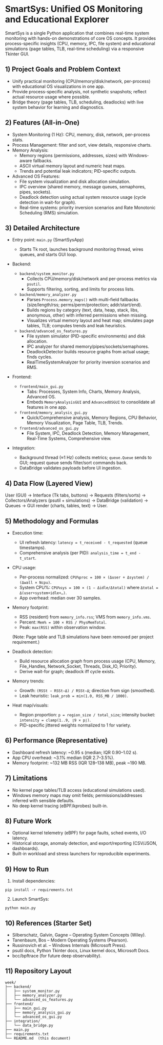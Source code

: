 # SmartSys: Unified OS Monitoring and Educational Explorer

SmartSys is a single Python application that combines real-time system monitoring with hands-on demonstrations of core OS concepts. It provides process-specific insights (CPU, memory, IPC, file system) and educational simulations (page tables, TLB, real-time scheduling) via a responsive Tkinter GUI.

## 1) Project Goals and Problem Context

- Unify practical monitoring (CPU/memory/disk/network, per-process) with educational OS visualizations in one app.
- Provide process-specific analysis, not synthetic snapshots; reflect actual resource usage where possible.
- Bridge theory (page tables, TLB, scheduling, deadlocks) with live system behavior for learning and diagnostics.

## 2) Features (All-in-One)

- System Monitoring (1 Hz): CPU, memory, disk, network, per-process stats.
- Process Management: filter and sort, view details, responsive charts.
- Memory Analysis:
  - Memory regions (permissions, addresses, sizes) with Windows-aware fallbacks.
  - ASCII virtual memory layout and numeric heat maps.
  - Trends and potential leak indicators; PID-specific outputs.
- Advanced OS Features:
  - File system visualization and disk allocation simulation.
  - IPC overview (shared memory, message queues, semaphores, pipes, sockets).
  - Deadlock detection using actual system resource usage (cycle detection in wait-for graph).
  - Real-time systems: priority inversion scenarios and Rate Monotonic Scheduling (RMS) simulation.

## 3) Detailed Architecture

- Entry point: `main.py` (SmartSysApp)
  - Starts Tk root, launches background monitoring thread, wires queues, and starts GUI loop.

- Backend:
  - `backend/system_monitor.py`
    - Collects CPU/memory/disk/network and per-process metrics via `psutil`.
    - Supports filtering, sorting, and limits for process lists.
  - `backend/memory_analyzer.py`
    - Parses `Process.memory_maps()` with multi-field fallbacks (size/length/rss; perms/perm/protection; addr/start/end).
    - Builds regions by category (text, data, heap, stack, libs, anonymous, other) with inferred permissions when missing.
    - Visualizes virtual memory layout and heat map; simulates page tables, TLB; computes trends and leak heuristics.
  - `backend/advanced_os_features.py`
    - File system simulator (PID-specific environments) and disk allocation.
    - IPC analyzer for shared memory/pipes/sockets/semaphores.
    - DeadlockDetector builds resource graphs from actual usage; finds cycles.
    - RealTimeSystemAnalyzer for priority inversion scenarios and RMS.

- Frontend:
  - `frontend/main_gui.py`
    - Tabs: Processes, System Info, Charts, Memory Analysis, Advanced OS.
    - Embeds `MemoryAnalysisGUI` and `AdvancedOSGUI` to consolidate all features in one app.
  - `frontend/memory_analysis_gui.py`
    - Quick/Comprehensive analysis, Memory Regions, CPU Behavior, Memory Visualization, Page Table, TLB, Trends.
  - `frontend/advanced_os_gui.py`
    - File System, IPC, Deadlock Detection, Memory Management, Real-Time Systems, Comprehensive view.

- Integration:
  - Background thread (≈1 Hz) collects metrics; `queue.Queue` sends to GUI; request queue sends filter/sort commands back.
  - DataBridge validates payloads before UI ingestion.

## 4) Data Flow (Layered View)

User (GUI) → Interface (Tk tabs, buttons) → Requests (filters/sorts) → Collectors/Analyzers (psutil + simulations) →
DataBridge (validation) → Queues → GUI render (charts, tables, text) → User.

## 5) Methodology and Formulas

- Execution time:
  - UI refresh latency: `latency = t_received - t_requested` (queue timestamps).
  - Comprehensive analysis (per PID): `analysis_time = t_end - t_start`.

- CPU usage:
  - Per-process normalized: `CPU%proc = 100 × (Δuser + Δsystem) / (Δwall × Ncpu)`.
  - System CPU%: `CPU%sys = 100 × (1 − Δidle/Δtotal)` where `Δtotal = Δ(user+system+idle+…)`.
  - App overhead: median over 30 samples.

- Memory footprint:
  - RSS (resident) from `memory_info.rss`; VMS from `memory_info.vms`.
  - Percent: `Mem% = 100 × RSS / PhysMemTotal`.
  - Peak: `max(RSS)` within observation window.

  
  (Note: Page table and TLB simulations have been removed per project requirement.)

- Deadlock detection:
  - Build resource allocation graph from process usage (CPU, Memory, File_Handles, Network_Socket, Threads, Disk_IO, Priority).
  - Derive wait-for graph; deadlock iff cycle exists.

- Memory trends:
  - Growth: `(RSSt − RSSt−Δ) / RSSt−Δ`; direction from sign (smoothed).
  - Leak heuristic: `leak_prob = min(1.0, RSS_MB / 1000)`.

- Heat map/visuals:
  - Region proportion: `p = region_size / total_size`; intensity bucket: `intensity = clamp(1..9, ⌊9 × p⌋)`.
  - PID-specific jittered weights normalized to 1 for variety.

## 6) Performance (Representative)

- Dashboard refresh latency: ~0.95 s (median; IQR 0.90–1.02 s).
- App CPU overhead: ~3.1% median (IQR 2.7–3.5%).
- Memory footprint: ~132 MB RSS (IQR 128–138 MB), peak ~190 MB.

## 7) Limitations

- No kernel page tables/TLB access (educational simulations used).
- Windows memory maps may omit fields; permissions/addresses inferred with sensible defaults.
- No deep kernel tracing (eBPF/kprobes) built-in.

## 8) Future Work

- Optional kernel telemetry (eBPF) for page faults, sched events, I/O latency.
- Historical storage, anomaly detection, and export/reporting (CSV/JSON, dashboards).
- Built-in workload and stress launchers for reproducible experiments.

## 9) How to Run

1) Install dependencies:
```
pip install -r requirements.txt
```
2) Launch SmartSys:
```
python main.py
```

## 10) References (Starter Set)

- Silberschatz, Galvin, Gagne – Operating System Concepts (Wiley).
- Tanenbaum, Bos – Modern Operating Systems (Pearson).
- Russinovich et al. – Windows Internals (Microsoft Press).
- psutil docs, Python Tkinter docs, Linux kernel docs, Microsoft Docs.
- bcc/bpftrace (for future deep observability).

## 11) Repository Layout

```
week/
├── backend/
│   ├── system_monitor.py
│   ├── memory_analyzer.py
│   └── advanced_os_features.py
├── frontend/
│   ├── main_gui.py
│   ├── memory_analysis_gui.py
│   └── advanced_os_gui.py
├── integration/
│   └── data_bridge.py
├── main.py
├── requirements.txt
└── README.md  (this document)
```